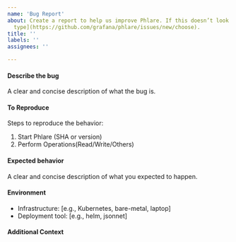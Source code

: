 ```yaml
---
name: 'Bug Report'
about: Create a report to help us improve Phlare. If this doesn’t look right, choose a different [issue
  type](https://github.com/grafana/phlare/issues/new/choose).
title: ''
labels: ''
assignees: ''

---
```


#### Describe the bug
A clear and concise description of what the bug is.

#### To Reproduce
Steps to reproduce the behavior:

1. Start Phlare (SHA or version)
2. Perform Operations(Read/Write/Others)

#### Expected behavior

A clear and concise description of what you expected to happen.

#### Environment

- Infrastructure: [e.g., Kubernetes, bare-metal, laptop]
- Deployment tool: [e.g., helm, jsonnet]

#### Additional Context

<!--  Additional relevant info which can help us debug this issue easily like logs, configuration etc. -->
